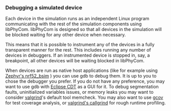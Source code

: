 ### Debugging a simulated device

Each device in the simulation runs as an independent Linux program communicating
with the rest of the simulation components using libPhyCom.
libPhyCom is designed so that all devices in the simulation will be blocked
waiting for any other device when necessary.

This means that it is possible to instrument any of the devices in a fully
transparent manner for the rest. This includes running any number of devices
in debuggers.
If an instrumented device is stopped in, say, a breakpoint, all other devices
will be waiting blocked in libPhyCom.

When devices are run as native host applications (like for example using
[Zephyr's nrf52_bsim](https://docs.zephyrproject.org/latest/boards/posix/nrf52_bsim/doc/index.html)
) you can use gdb to debug them.
It is up to you to chose the debugger you prefer.
If you do not have any preference, you may want to use gdb with
[Eclipse CDT](https://www.eclipse.org/cdt/)
as a GUI for it.
To debug segmentation faults, uninitialized variables issues, or memory leaks
you may want to consider
[valgrind](http://www.valgrind.org/)'s
default tool memcheck.
You may also want to use [gcov](https://gcc.gnu.org/onlinedocs/gcc/Gcov-Intro.html#Gcov-Intro)
for test coverage analysis, or
[valgrind's callgrind](http://valgrind.org/docs/manual/cl-manual.html)
for rough runtime profiling.